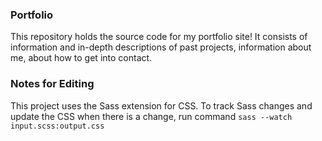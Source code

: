 ### Portfolio

This repository holds the source code for my portfolio site! It consists of information and in-depth descriptions of past projects, information about me, about how to get into contact.

### Notes for Editing

This project uses the Sass extension for CSS. To track Sass changes and update the CSS when there is a change, run command ```sass --watch input.scss:output.css```
